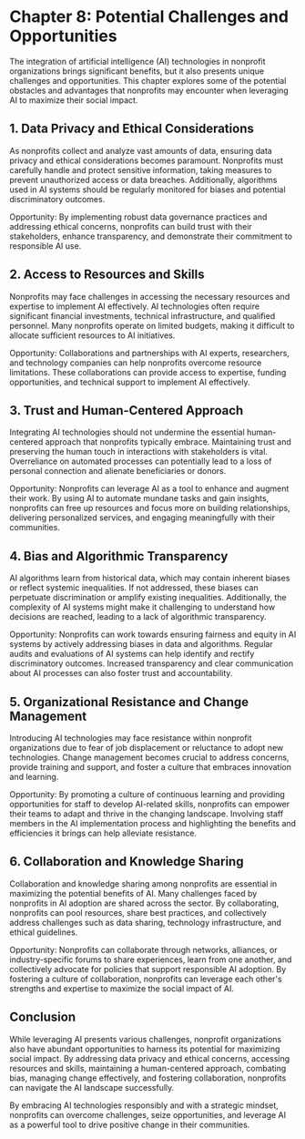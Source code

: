 Chapter 8: Potential Challenges and Opportunities
=================================================

The integration of artificial intelligence (AI) technologies in nonprofit organizations brings significant benefits, but it also presents unique challenges and opportunities. This chapter explores some of the potential obstacles and advantages that nonprofits may encounter when leveraging AI to maximize their social impact.

**1. Data Privacy and Ethical Considerations**
----------------------------------------------

As nonprofits collect and analyze vast amounts of data, ensuring data privacy and ethical considerations becomes paramount. Nonprofits must carefully handle and protect sensitive information, taking measures to prevent unauthorized access or data breaches. Additionally, algorithms used in AI systems should be regularly monitored for biases and potential discriminatory outcomes.

Opportunity: By implementing robust data governance practices and addressing ethical concerns, nonprofits can build trust with their stakeholders, enhance transparency, and demonstrate their commitment to responsible AI use.

**2. Access to Resources and Skills**
-------------------------------------

Nonprofits may face challenges in accessing the necessary resources and expertise to implement AI effectively. AI technologies often require significant financial investments, technical infrastructure, and qualified personnel. Many nonprofits operate on limited budgets, making it difficult to allocate sufficient resources to AI initiatives.

Opportunity: Collaborations and partnerships with AI experts, researchers, and technology companies can help nonprofits overcome resource limitations. These collaborations can provide access to expertise, funding opportunities, and technical support to implement AI effectively.

**3. Trust and Human-Centered Approach**
----------------------------------------

Integrating AI technologies should not undermine the essential human-centered approach that nonprofits typically embrace. Maintaining trust and preserving the human touch in interactions with stakeholders is vital. Overreliance on automated processes can potentially lead to a loss of personal connection and alienate beneficiaries or donors.

Opportunity: Nonprofits can leverage AI as a tool to enhance and augment their work. By using AI to automate mundane tasks and gain insights, nonprofits can free up resources and focus more on building relationships, delivering personalized services, and engaging meaningfully with their communities.

**4. Bias and Algorithmic Transparency**
----------------------------------------

AI algorithms learn from historical data, which may contain inherent biases or reflect systemic inequalities. If not addressed, these biases can perpetuate discrimination or amplify existing inequalities. Additionally, the complexity of AI systems might make it challenging to understand how decisions are reached, leading to a lack of algorithmic transparency.

Opportunity: Nonprofits can work towards ensuring fairness and equity in AI systems by actively addressing biases in data and algorithms. Regular audits and evaluations of AI systems can help identify and rectify discriminatory outcomes. Increased transparency and clear communication about AI processes can also foster trust and accountability.

**5. Organizational Resistance and Change Management**
------------------------------------------------------

Introducing AI technologies may face resistance within nonprofit organizations due to fear of job displacement or reluctance to adopt new technologies. Change management becomes crucial to address concerns, provide training and support, and foster a culture that embraces innovation and learning.

Opportunity: By promoting a culture of continuous learning and providing opportunities for staff to develop AI-related skills, nonprofits can empower their teams to adapt and thrive in the changing landscape. Involving staff members in the AI implementation process and highlighting the benefits and efficiencies it brings can help alleviate resistance.

**6. Collaboration and Knowledge Sharing**
------------------------------------------

Collaboration and knowledge sharing among nonprofits are essential in maximizing the potential benefits of AI. Many challenges faced by nonprofits in AI adoption are shared across the sector. By collaborating, nonprofits can pool resources, share best practices, and collectively address challenges such as data sharing, technology infrastructure, and ethical guidelines.

Opportunity: Nonprofits can collaborate through networks, alliances, or industry-specific forums to share experiences, learn from one another, and collectively advocate for policies that support responsible AI adoption. By fostering a culture of collaboration, nonprofits can leverage each other's strengths and expertise to maximize the social impact of AI.

**Conclusion**
--------------

While leveraging AI presents various challenges, nonprofit organizations also have abundant opportunities to harness its potential for maximizing social impact. By addressing data privacy and ethical concerns, accessing resources and skills, maintaining a human-centered approach, combating bias, managing change effectively, and fostering collaboration, nonprofits can navigate the AI landscape successfully.

By embracing AI technologies responsibly and with a strategic mindset, nonprofits can overcome challenges, seize opportunities, and leverage AI as a powerful tool to drive positive change in their communities.
